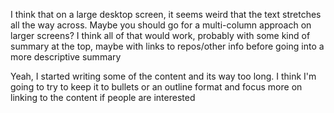 I think that on a large desktop screen, it seems weird that the text stretches all the way across. Maybe you should go for a multi-column approach on larger screens? I think all of that would work, probably with some kind of summary at the top, maybe with links to repos/other info before going into a more descriptive summary


Yeah, I started writing some of the content and its way too long. I think I'm going to try to keep it to bullets or an outline format and focus more on linking to the content if people are interested